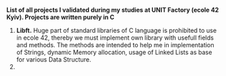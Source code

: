 **List of all projects I validated during my studies at UNIT Factory (ecole 42 Kyiv). Projects are written purely in C**
1) **Libft.**
  Huge part of standard libraries of C language is prohibited to use in ecole 42, thereby we must implement own library with     usefull fields and methods. The methods are intended to help me in implementation of Strings, dynamic Memory allocation,       usage of Linked Lists as base for various Data Structure.
2) 
